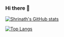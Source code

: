 ### Hi there 👋


[![Shrinath's GitHub stats](https://github-readme-stats.vercel.app/api?username=shrinathjoshi&show_icons=true&&count_private=true&title_color=000&icon_color=586069&theme=radical&text_color=586069&bg_color=fff&line_height=30&hide_title=true)](https://github.com/anuraghazra/github-readme-stats)


[![Top Langs](https://github-readme-stats.vercel.app/api/top-langs/?username=shrinathjoshi)](https://github.com/anuraghazra/github-readme-stats)


<!--
**shrinathjoshi/shrinathjoshi** is a ✨ _special_ ✨ repository because its `README.md` (this file) appears on your GitHub profile.

Here are some ideas to get you started:

- 🔭 I’m currently working on ...
- 🌱 I’m currently learning ...
- 👯 I’m looking to collaborate on ...
- 🤔 I’m looking for help with ...
- 💬 Ask me about ...
- 📫 How to reach me: ...
- 😄 Pronouns: ...
- ⚡ Fun fact: ...
-->
